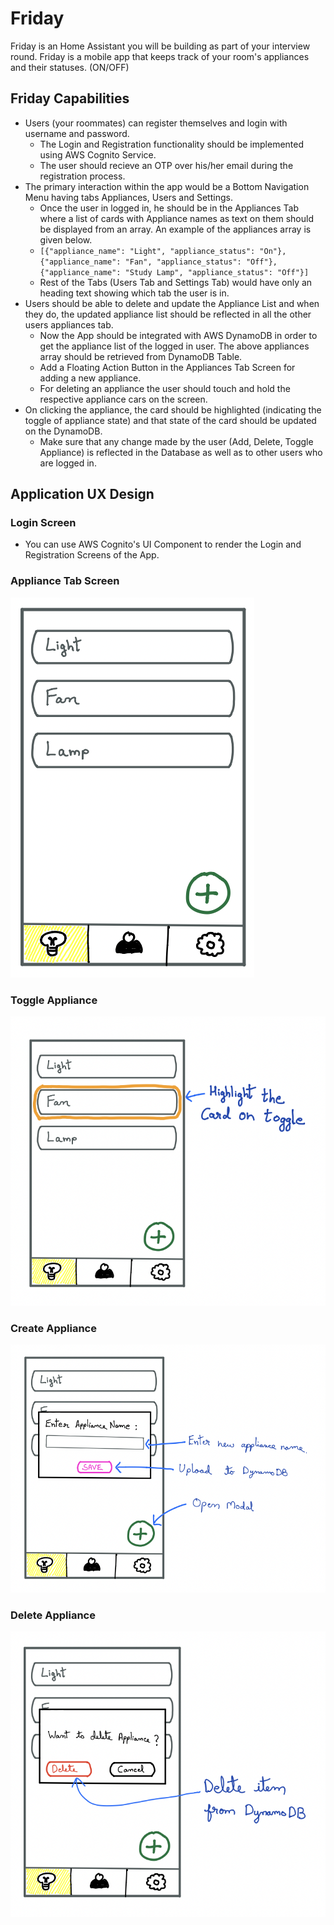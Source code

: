 # Friday

Friday is an Home Assistant you will be building as part of your interview round. Friday is a mobile app that keeps track of your room's appliances and their statuses. (ON/OFF)

## Friday Capabilities 

* Users (your roommates) can register themselves and login with username and password.
  * The Login and Registration functionality should be implemented using AWS Cognito Service.
  * The user should recieve an OTP over his/her email during the registration process. 
* The primary interaction within the app would be a Bottom Navigation Menu having tabs Appliances, Users and Settings.  
  * Once the user in logged in, he should be in the Appliances Tab where a list of cards with Appliance names as text on them should be displayed from an array. An example of the appliances array is given below.
  * ```[{"appliance_name": "Light", "appliance_status": "On"}, {"appliance_name": "Fan", "appliance_status": "Off"}, {"appliance_name": "Study Lamp", "appliance_status": "Off"}]```
  * Rest of the Tabs (Users Tab and Settings Tab) would have only an heading text showing which tab the user is in.
* Users should be able to delete and update the Appliance List and when they do, the updated appliance list should be reflected in all the other users appliances tab.
  * Now the App should be integrated with AWS DynamoDB in order to get the appliance list of the logged in user. The above appliances array should be retrieved from DynamoDB Table.
  * Add a Floating Action Button in the Appliances Tab Screen for adding a new appliance.
  * For deleting an appliance the user should touch and hold the respective appliance cars on the screen.
* On clicking the appliance, the card should be highlighted (indicating the toggle of appliance state) and that state of the card should be updated on the DynamoDB.
  * Make sure that any change made by the user (Add, Delete, Toggle Appliance) is reflected in the Database as well as to other users who are logged in.

## Application UX Design

### Login Screen

* You can use AWS Cognito's UI Component to render the Login and Registration Screens of the App.

### Appliance Tab Screen

![picture alt](https://github.com/euclid-ai/AssignmentProject/blob/main/ApplianceTab3.png)

### Toggle Appliance

![picture alt](https://github.com/euclid-ai/AssignmentProject/blob/main/ApplianceSelected.png)

### Create Appliance

![picture alt](https://github.com/euclid-ai/AssignmentProject/blob/main/createAppliance.png)

### Delete Appliance

![picture alt](https://github.com/euclid-ai/AssignmentProject/blob/main/deleteAppliance.png)



